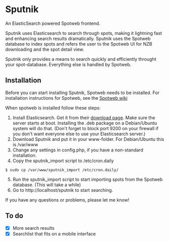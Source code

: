 # Sputnik

An ElasticSearch powered Spotweb frontend.

Sputnik uses Elasticsearch to search through spots, making it lightning fast and enhancing search results dramatically. Sputnik uses the Spotweb database to index spots and refers the user to the Spotweb UI for NZB downloading and the spot detail view.

Sputnik only provides a means to search quickly and efficiently throught your spot-database. Everything else is handled by Spotweb.

## Installation

Before you can start installing Sputnik, Spotweb needs to be installed. For installation instructions for Spotweb, see the [Spotweb wiki](https://github.com/spotweb/spotweb/wiki)

When spotweb is installed follow these steps:

1. Install Elasticsearch. Get it from their [download page](http://www.elasticsearch.org/download/). Make sure the server starts at boot. Installing the .deb package on a Debian/Ubuntu system will do that. (Don't forget to block port 9200 on your firewall if you don't want everyone else to use your Elasticsearch server.)
2. Download Sputnik and put it in your www-folder. For Debian/Ubuntu this is /var/www
3. Change any settings in config.php, if you have a non-standard installation.
4. Copy the sputnik_import script to /etc/cron.daily

```shell
$ sudo cp /var/www/sputnik_import /etc/cron.daily/
```
	
5. Run the sputnik_import script to start importing spots from the Spotweb database. (This will take a while)
6. Go to http://localhost/sputnik to start searching.

If you have any questions or problems, please let me know!

## To do

- [x] More search results
- [x] Searchlist that fits on a mobile interface